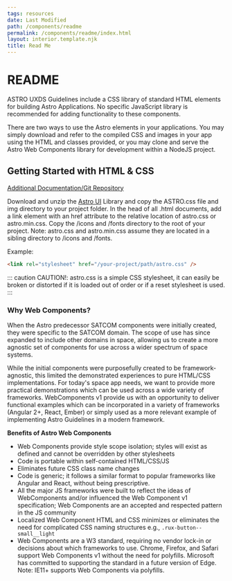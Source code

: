 ```yaml
---
tags: resources
date: Last Modified
path: /components/readme
permalink: /components/readme/index.html
layout: interior.template.njk
title: Read Me
---
```


# README

ASTRO UXDS Guidelines include a CSS library of standard HTML elements for building Astro Applications. No specific JavaScript library is recommended for adding functionality to these components.

There are two ways to use the Astro elements in your applications. You may simply download and refer to the compiled CSS and images in your app using the HTML and classes provided, or you may clone and serve the Astro Web Components library for development within a NodeJS project.

## Getting Started with HTML & CSS

[Additional Documentation/Git Repository](https://bitbucket.org/rocketcom/astro-styles/src/master/)

Download and unzip the [Astro UI](https://bitbucket.org/rocketcom/astro-styles/get/master.zip) Library and copy the ASTRO.css file and img directory to your project folder. In the head of all .html documents, add a link element with an href attribute to the relative location of astro.css or astro.min.css. Copy the /icons and /fonts directory to the root of your project. Note: astro.css and astro.min.css assume they are located in a sibling directory to /icons and /fonts.

Example:

```html
<link rel="stylesheet" href="/your-project/path/astro.css" />
```

::: caution
CAUTION!: astro.css is a simple CSS stylesheet, it can easily be broken or distorted if it is loaded out of order or if a reset stylesheet is used.
:::

### Why Web Components?

When the Astro predecessor SATCOM components were initially created, they were specific to the SATCOM domain. The scope of use has since expanded to include other domains in space, allowing us to create a more agnostic set of components for use across a wider spectrum of space systems.

While the initial components were purposefully created to be framework-agnostic, this limited the demonstrated experiences to pure HTML/CSS implementations. For today's space app needs, we want to provide more practical demonstrations which can be used across a wide variety of frameworks. WebComponents v1 provide us with an opportunity to deliver functional examples which can be incorporated in a variety of frameworks (Angular 2+, React, Ember) or simply used as a more relevant example of implementing Astro Guidelines in a modern framework.

**Benefits of Astro Web Components**

- Web Components provide style scope isolation; styles will exist as defined and cannot be overridden by other stylesheets
- Code is portable within self-contained HTML/CSS/JS
- Eliminates future CSS class name changes
- Code is generic; it follows a similar format to popular frameworks like Angular and React, without being prescriptive.
- All the major JS frameworks were built to reflect the ideas of WebComponents and/or influenced the Web Component v1 specification; Web Components are an accepted and respected pattern in the JS community
- Localized Web Component HTML and CSS minimizes or eliminates the need for complicated CSS naming structures e.g., ```.rux-button--small__light```
- Web Components are a W3 standard, requiring no vendor lock-in or decisions about which frameworks to use. Chrome, Firefox, and Safari support Web Components v1 without the need for polyfills. Microsoft has committed to supporting the standard in a future version of Edge. Note: IE11+ supports Web Components via polyfills.
